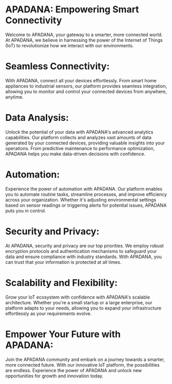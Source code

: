 # APADANA: Empowering Smart Connectivity

Welcome to APADANA, your gateway to a smarter, more connected world. At APADANA, we believe in harnessing the power of the Internet of Things (IoT) to revolutionize how we interact with our environments.

# Seamless Connectivity:
With APADANA, connect all your devices effortlessly. From smart home appliances to industrial sensors, our platform provides seamless integration, allowing you to monitor and control your connected devices from anywhere, anytime.

# Data Analysis:
Unlock the potential of your data with APADANA's advanced analytics capabilities. Our platform collects and analyzes vast amounts of data generated by your connected devices, providing valuable insights into your operations. From predictive maintenance to performance optimization, APADANA helps you make data-driven decisions with confidence.

# Automation:
Experience the power of automation with APADANA. Our platform enables you to automate routine tasks, streamline processes, and improve efficiency across your organization. Whether it's adjusting environmental settings based on sensor readings or triggering alerts for potential issues, APADANA puts you in control.

# Security and Privacy:
At APADANA, security and privacy are our top priorities. We employ robust encryption protocols and authentication mechanisms to safeguard your data and ensure compliance with industry standards. With APADANA, you can trust that your information is protected at all times.

# Scalability and Flexibility:
Grow your IoT ecosystem with confidence with APADANA's scalable architecture. Whether you're a small startup or a large enterprise, our platform adapts to your needs, allowing you to expand your infrastructure effortlessly as your requirements evolve.

# Empower Your Future with APADANA:
Join the APADANA community and embark on a journey towards a smarter, more connected future. With our innovative IoT platform, the possibilities are endless. Experience the power of APADANA and unlock new opportunities for growth and innovation today.
